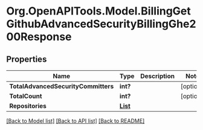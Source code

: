 # Org.OpenAPITools.Model.BillingGetGithubAdvancedSecurityBillingGhe200Response

## Properties

Name | Type | Description | Notes
------------ | ------------- | ------------- | -------------
**TotalAdvancedSecurityCommitters** | **int?** |  | [optional] 
**TotalCount** | **int?** |  | [optional] 
**Repositories** | [**List<BillingGetGithubAdvancedSecurityBillingGhe200ResponseRepositoriesInner>**](BillingGetGithubAdvancedSecurityBillingGhe200ResponseRepositoriesInner.md) |  | 

[[Back to Model list]](../README.md#documentation-for-models) [[Back to API list]](../README.md#documentation-for-api-endpoints) [[Back to README]](../README.md)

